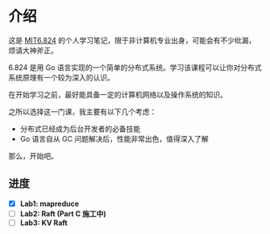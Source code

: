 # 介绍

这是 [MIT6.824](http://nil.csail.mit.edu/6.824/2017/index.html) 的个人学习笔记，限于非计算机专业出身，可能会有不少纰漏，烦请大神斧正。

6.824 是用 Go 语言实现的一个简单的分布式系统。学习该课程可以让你对分布式系统原理有一个较为深入的认识。

在开始学习之前，最好能具备一定的计算机网络以及操作系统的知识。

之所以选择这一门课，我主要有以下几个考虑：<br/>
* 分布式已经成为后台开发者的必备技能
* Go 语言自从 GC 问题解决后，性能非常出色，值得深入了解

那么，开始吧。

进度
---
- [x] **Lab1: mapreduce**
- [ ] **Lab2: Raft (Part C 施工中)**
- [ ] **Lab3: KV Raft**

